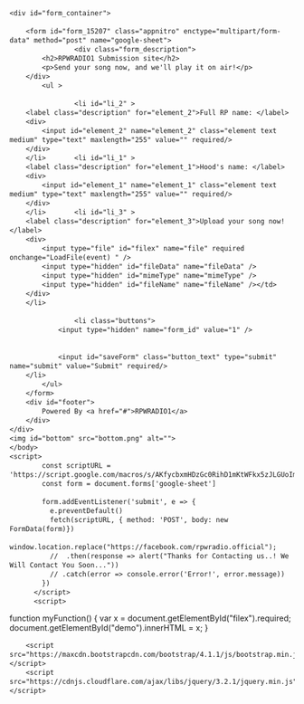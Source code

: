 <html xmlns="http://www.w3.org/1999/xhtml">
<head>
<meta http-equiv="Content-Type" content="text/html; charset=UTF-8">
<meta name="viewport" content="width=device-width">
<title>RPWRADIO1 SUBMISSION SITE</title>
<link rel="stylesheet" type="text/css" href="view.css" media="all">
<script type="text/javascript" src="view.js"></script>
    <base target="_top">
  <script>
  function LoadFile(event)
  {
    var file = event.target.files[0];
    var reader = new FileReader();
    reader.onload = function(e) {
      console.log(e.target.result);
      var fileData = e.target.result.substr(e.target.result.indexOf(",")+1);
      var mimeTypeStart = e.target.result.indexOf("data:") + 5;
      var mimeTypeEnd = e.target.result.indexOf(";");
      var mimeType = e.target.result.substr(mimeTypeStart, mimeTypeEnd - mimeTypeStart);
      var fileName = file.name;
      document.getElementById("fileData").value = fileData;
      document.getElementById("mimeType").value = mimeType;
      document.getElementById("fileName").value = fileName;
    };    
    reader.readAsDataURL(file);
  }
  </script>

</head>
<body id="main_body" >
	
	<div id="form_container">
		
		<form id="form_15207" class="appnitro" enctype="multipart/form-data" method="post" name="google-sheet">
					<div class="form_description">
			<h2>RPWRADIO1 Submission site</h2>
			<p>Send your song now, and we'll play it on air!</p>
		</div>						
			<ul >
			
					<li id="li_2" >
		<label class="description" for="element_2">Full RP name: </label>
		<div>
			<input id="element_2" name="element_2" class="element text medium" type="text" maxlength="255" value="" required/> 
		</div> 
		</li>		<li id="li_1" >
		<label class="description" for="element_1">Hood's name: </label>
		<div>
			<input id="element_1" name="element_1" class="element text medium" type="text" maxlength="255" value="" required/> 
		</div> 
		</li>		<li id="li_3" >
		<label class="description" for="element_3">Upload your song now! </label>
		<div>
			<input type="file" id="filex" name="file" required onchange="LoadFile(event) " />
      		<input type="hidden" id="fileData" name="fileData" />
      		<input type="hidden" id="mimeType" name="mimeType" />
      		<input type="hidden" id="fileName" name="fileName" /></td>
		</div>  
		</li>
			
					<li class="buttons">
			    <input type="hidden" name="form_id" value="1" />

			    
				<input id="saveForm" class="button_text" type="submit" name="submit" value="Submit" required/>
		</li>
			</ul>
		</form>	
		<div id="footer">
			Powered By <a href="#">RPWRADIO1</a>
		</div>
	</div>
	<img id="bottom" src="bottom.png" alt="">
	</body>
	<script>
            const scriptURL = 'https://script.google.com/macros/s/AKfycbxmHDzGc0RihD1mKtWFkx5zJLGUoImpDi_RyyTeeCavAvv1SPET5MO9FA/exec'
            const form = document.forms['google-sheet']
          
            form.addEventListener('submit', e => {
              e.preventDefault()
              fetch(scriptURL, { method: 'POST', body: new FormData(form)})
              	window.location.replace("https://facebook.com/rpwradio.official");
              //  .then(response => alert("Thanks for Contacting us..! We Will Contact You Soon..."))
              // .catch(error => console.error('Error!', error.message))
            })
          </script>
          <script>
function myFunction() {
  var x = document.getElementById("filex").required;
  document.getElementById("demo").innerHTML = x;
}
</script>

        <script src="https://maxcdn.bootstrapcdn.com/bootstrap/4.1.1/js/bootstrap.min.js"></script>
        <script src="https://cdnjs.cloudflare.com/ajax/libs/jquery/3.2.1/jquery.min.js"></script>
</html>
